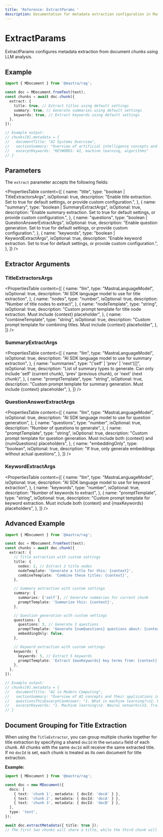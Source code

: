 ```yaml
---
title: 'Reference: ExtractParams '
description: Documentation for metadata extraction configuration in Mastra.
---
```


# ExtractParams

ExtractParams configures metadata extraction from document chunks using LLM analysis.

## Example

```typescript showLineNumbers copy
import { MDocument } from '@mastra/rag';

const doc = MDocument.fromText(text);
const chunks = await doc.chunk({
  extract: {
    title: true, // Extract titles using default settings
    summary: true, // Generate summaries using default settings
    keywords: true, // Extract keywords using default settings
  },
});

// Example output:
// chunks[0].metadata = {
//   documentTitle: "AI Systems Overview",
//   sectionSummary: "Overview of artificial intelligence concepts and applications",
//   excerptKeywords: "KEYWORDS: AI, machine learning, algorithms"
// }
```

## Parameters

The `extract` parameter accepts the following fields:

<PropertiesTable
content={[
{
name: "title",
type: "boolean | TitleExtractorsArgs",
isOptional: true,
description:
"Enable title extraction. Set to true for default settings, or provide custom configuration.",
},
{
name: "summary",
type: "boolean | SummaryExtractArgs",
isOptional: true,
description:
"Enable summary extraction. Set to true for default settings, or provide custom configuration.",
},
{
name: "questions",
type: "boolean | QuestionAnswerExtractArgs",
isOptional: true,
description:
"Enable question generation. Set to true for default settings, or provide custom configuration.",
},
{
name: "keywords",
type: "boolean | KeywordExtractArgs",
isOptional: true,
description:
"Enable keyword extraction. Set to true for default settings, or provide custom configuration.",
},
]}
/>

## Extractor Arguments

### TitleExtractorsArgs

<PropertiesTable
content={[
{
name: "llm",
type: "MastraLanguageModel",
isOptional: true,
description: "AI SDK language model to use for title extraction",
},
{
name: "nodes",
type: "number",
isOptional: true,
description: "Number of title nodes to extract",
},
{
name: "nodeTemplate",
type: "string",
isOptional: true,
description:
"Custom prompt template for title node extraction. Must include {context} placeholder",
},
{
name: "combineTemplate",
type: "string",
isOptional: true,
description:
"Custom prompt template for combining titles. Must include {context} placeholder",
},
]}
/>

### SummaryExtractArgs

<PropertiesTable
content={[
{
name: "llm",
type: "MastraLanguageModel",
isOptional: true,
description: "AI SDK language model to use for summary extraction",
},
{
name: "summaries",
type: "('self' | 'prev' | 'next')[]",
isOptional: true,
description:
"List of summary types to generate. Can only include 'self' (current chunk), 'prev' (previous chunk), or 'next' (next chunk)",
},
{
name: "promptTemplate",
type: "string",
isOptional: true,
description:
"Custom prompt template for summary generation. Must include {context} placeholder",
},
]}
/>

### QuestionAnswerExtractArgs

<PropertiesTable
content={[
{
name: "llm",
type: "MastraLanguageModel",
isOptional: true,
description: "AI SDK language model to use for question generation",
},
{
name: "questions",
type: "number",
isOptional: true,
description: "Number of questions to generate",
},
{
name: "promptTemplate",
type: "string",
isOptional: true,
description:
"Custom prompt template for question generation. Must include both {context} and {numQuestions} placeholders",
},
{
name: "embeddingOnly",
type: "boolean",
isOptional: true,
description: "If true, only generate embeddings without actual questions",
},
]}
/>

### KeywordExtractArgs

<PropertiesTable
content={[
{
name: "llm",
type: "MastraLanguageModel",
isOptional: true,
description: "AI SDK language model to use for keyword extraction",
},
{
name: "keywords",
type: "number",
isOptional: true,
description: "Number of keywords to extract",
},
{
name: "promptTemplate",
type: "string",
isOptional: true,
description:
"Custom prompt template for keyword extraction. Must include both {context} and {maxKeywords} placeholders",
},
]}
/>

## Advanced Example

```typescript showLineNumbers copy
import { MDocument } from '@mastra/rag';

const doc = MDocument.fromText(text);
const chunks = await doc.chunk({
  extract: {
    // Title extraction with custom settings
    title: {
      nodes: 2, // Extract 2 title nodes
      nodeTemplate: 'Generate a title for this: {context}',
      combineTemplate: 'Combine these titles: {context}',
    },

    // Summary extraction with custom settings
    summary: {
      summaries: ['self'], // Generate summaries for current chunk
      promptTemplate: 'Summarize this: {context}',
    },

    // Question generation with custom settings
    questions: {
      questions: 3, // Generate 3 questions
      promptTemplate: 'Generate {numQuestions} questions about: {context}',
      embeddingOnly: false,
    },

    // Keyword extraction with custom settings
    keywords: {
      keywords: 5, // Extract 5 keywords
      promptTemplate: 'Extract {maxKeywords} key terms from: {context}',
    },
  },
});

// Example output:
// chunks[0].metadata = {
//   documentTitle: "AI in Modern Computing",
//   sectionSummary: "Overview of AI concepts and their applications in computing",
//   questionsThisExcerptCanAnswer: "1. What is machine learning?\n2. How do neural networks work?",
//   excerptKeywords: "1. Machine learning\n2. Neural networks\n3. Training data"
// }
```

## Document Grouping for Title Extraction

When using the `TitleExtractor`, you can group multiple chunks together for title extraction by specifying a shared `docId` in the `metadata` field of each chunk. All chunks with the same `docId` will receive the same extracted title. If no `docId` is set, each chunk is treated as its own document for title extraction.

**Example:**

```ts
import { MDocument } from '@mastra/rag';

const doc = new MDocument({
  docs: [
    { text: 'chunk 1', metadata: { docId: 'docA' } },
    { text: 'chunk 2', metadata: { docId: 'docA' } },
    { text: 'chunk 3', metadata: { docId: 'docB' } },
  ],
  type: 'text',
});

await doc.extractMetadata({ title: true });
// The first two chunks will share a title, while the third chunk will be assigned a separate title.
```
